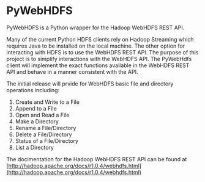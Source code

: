 # PyWebHDFS

PyWebHDFS is a Python wrapper for the Hadoop WebHDFS REST API.

Many of the current Python HDFS clients rely on Hadoop Streaming which requires Java to be installed on the local machine. The other option for interacting with HDFS is to use the WebHDFS REST API.  The purpose of this project is to simplify interactions with the WebHDFS API.  The PyWebHdfs client will implement the exact functions available in the WebHDFS REST API and behave in a manner consistent with the API.

The initial release will prvide for WebHDFS basic file and directory operations including:

1.  Create and Write to a File
2.  Append to a File
3.  Open and Read a File
4.  Make a Directory
5.  Rename a File/Directory
6.  Delete a File/Directory
7.  Status of a File/Directory
8.  List a Directory

The docimentation for the Hadoop WebHDFS REST API can be found at [http://hadoop.apache.org/docs/r1.0.4/webhdfs.html](http://hadoop.apache.org/docs/r1.0.4/webhdfs.html)

